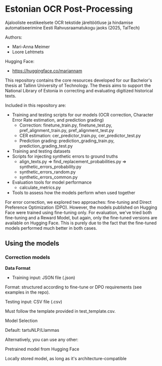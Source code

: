 # Estonian OCR Post-Processing

Ajalooliste eestikeelsete OCR tekstide järeltöötluse ja hindamise automatiseerimine Eesti Rahvusraamatukogu jaoks (2025, TalTech)

Authors: 
- Mari-Anna Meimer
- Loore Lehtmets

Hugging Face:
- https://huggingface.co/mariannam

This repository contains the core resources developed for our Bachelor's thesis at Tallinn University of Technology. The thesis aims to support the National Library of Estonia in correcting and evaluating digitized historical texts.

Included in this repository are:
- Training and testing scripts for our models (OCR correction, Character Error Rate estimation, and prediction grading)
    - Correction: finetune_train.py, finetune_test.py, pref_alignment_train.py, pref_alignment_test.py
    - CER estimation: cer_predictor_train.py, cer_predictor_test.py
    - Prediction grading: prediction_grading_train.py, prediction_grading_test.py
- Training and testing datasets
- Scripts for injecting synthetic errors to ground truths
    - align_texts.py => find_replacement_probabilities.py => synthetic_errors_probability.py
    - synthetic_errors_random.py
    - synthetic_errors_common.py
- Evaluation tools for model performance
    - calculate_metrics.py
- Tools to assess how the models perform when used together

For error correction, we explored two approaches: fine-tuning and Direct Preference Optimization (DPO). However, the models published on Hugging Face were trained using fine-tuning only. For evaluation, we've tried both fine-tuning and a Reward Model, but again, only the fine-tuned versions are available on Hugging Face. This is purely due to the fact that the fine-tuned models performed much better in both cases.

## Using the models

### Correction models

**Data Format**
- Training input: JSON file (.json)

Format: structured according to fine-tune or DPO requirements (see examples in the repo).

Testing input: CSV file (.csv)

Must follow the template provided in test_template.csv.

Model Selection

Default: tartuNLP/Llammas

Alternatively, you can use any other:

Pretrained model from Hugging Face

Locally stored model, as long as it's architecture-compatible

